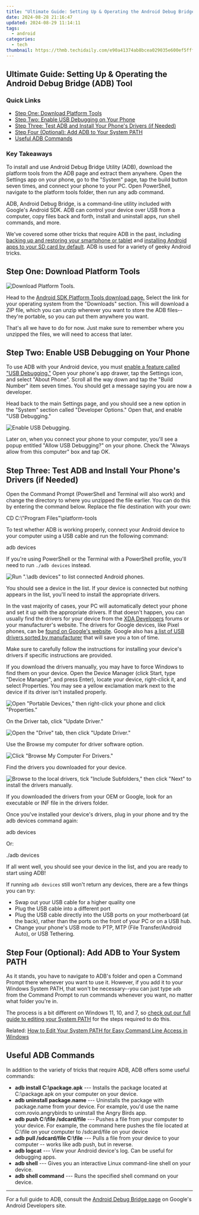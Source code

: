 ```yaml
---
title: "Ultimate Guide: Setting Up & Operating the Android Debug Bridge (ADB) Tool"
date: 2024-08-28 21:16:47
updated: 2024-08-29 11:14:11
tags:
  - android
categories:
  - tech
thumbnail: https://thmb.techidaily.com/e90a41374ab8bcea029035e600ef5fff009cee16ec9e8eead9f3969598aefde0.jpg
---
```


## Ultimate Guide: Setting Up & Operating the Android Debug Bridge (ADB) Tool

### Quick Links

* [Step One: Download Platform Tools](https://snapchat-videos.techidaily.com/updated-mastering-access-to-exclusive-snapshots-for-2024/)
* [Step Two: Enable USB Debugging on Your Phone](https://facebook-video-footage.techidaily.com/new-2024-approved-chuckle-filled-chapters-best-comedy-video-plans-in-a-nutshell/)
* [Step Three: Test ADB and Install Your Phone's Drivers (if Needed)](https://www.howtogeek.com/125769/how-to-install-and-use-abd-the-android-debug-bridge-utility/#step-three-test-adb-and-install-your-phone-s-drivers-if-needed)
* [Step Four (Optional): Add ADB to Your System PATH](https://www.howtogeek.com/125769/how-to-install-and-use-abd-the-android-debug-bridge-utility/#step-four-optional-add-adb-to-your-system-path)
* [Useful ADB Commands](https://article-posts.techidaily.com/new-leading-list-elite-call-alert-engineers/)

### Key Takeaways

 To install and use Android Debug Bridge Utility (ADB), download the platform tools from the ADB page and extract them anywhere. Open the Settings app on your phone, go to the "System" page, tap the build button seven times, and connect your phone to your PC. Open PowerShell, navigate to the platform tools folder, then run any adb command.

 ADB, Android Debug Bridge, is a command-line utility included with Google's Android SDK. ADB can control your device over USB from a computer, copy files back and forth, install and uninstall apps, run shell commands, and more.

 We've covered some other tricks that require ADB in the past, including [backing up and restoring your smartphone or tablet](https://buynow-reviews.techidaily.com/logitech-c615-camera-assessment-balancing-cost-effectiveness-with-high-functionality/) and [installing Android apps to your SD card by default](https://facebook-record-videos.techidaily.com/new-2024-approved-epic-battle-royale-thumbnails-done-fast/). ADB is used for a variety of geeky Android tricks.

##  Step One: Download Platform Tools

![Download Platform Tools.](https://static1.howtogeekimages.com/wordpress/wp-content/uploads/2016/10/2021-10-28_13-03-40.png) 

 Head to the [Android SDK Platform Tools download page.](https://developer.android.com/studio/releases/platform-tools) Select the link for your operating system from the "Downloads" section. This will download a ZIP file, which you can unzip wherever you want to store the ADB files--they're portable, so you can put them anywhere you want.

 That's all we have to do for now. Just make sure to remember where you unzipped the files, we will need to access that later.

##  Step Two: Enable USB Debugging on Your Phone

 To use ADB with your Android device, you must [enable a feature called "USB Debugging."](https://desktop-recording.techidaily.com/premium-video-capture-without-extras-for-2024/) Open your phone's app drawer, tap the Settings icon, and select "About Phone". Scroll all the way down and tap the "Build Number" item seven times. You should get a message saying you are now a developer.

 Head back to the main Settings page, and you should see a new option in the "System" section called "Developer Options." Open that, and enable "USB Debugging."

![Enable USB Debugging.](https://static1.howtogeekimages.com/wordpress/wp-content/uploads/2016/10/Screenshot_20211028-130124.png) 

 Later on, when you connect your phone to your computer, you'll see a popup entitled "Allow USB Debugging?" on your phone. Check the "Always allow from this computer" box and tap OK.

##  Step Three: Test ADB and Install Your Phone's Drivers (if Needed)

 Open the Command Prompt (PowerShell and Terminal will also work) and change the directory to where you unzipped the file earlier. You can do this by entering the command below. Replace the file destination with your own:

 CD C:\\"Program Files"\\platform-tools

 To test whether ADB is working properly, connect your Android device to your computer using a USB cable and run the following command:

adb devices

 If you're using PowerShell or the Terminal with a PowerShell profile, you'll need to run `./adb devices` instead.

![Run &quot;.\adb devices&quot; to list connected Android phones.](https://static1.howtogeekimages.com/wordpress/wp-content/uploads/2016/10/ADB-debug.png) 

 You should see a device in the list. If your device is connected but nothing appears in the list, you'll need to install the appropriate drivers.

 In the vast majority of cases, your PC will automatically detect your phone and set it up with the appropriate drivers. If that doesn't happen, you can usually find the drivers for your device from the [XDA Developers](http://forum.xda-developers.com/) forums or your manufacturer's website. The drivers for Google devices, like Pixel phones, can be [found on Google's website](https://developer.android.com/studio/run/win-usb). Google also has [a list of USB drivers sorted by manufacturer](https://developer.android.com/studio/run/oem-usb) that will save you a ton of time.

 Make sure to carefully follow the instructions for installing your device's drivers if specific instructions are provided. 

 If you download the drivers manually, you may have to force Windows to find them on your device. Open the Device Manager (click Start, type "Device Manager", and press Enter), locate your device, right-click it, and select Properties. You may see a yellow exclamation mark next to the device if its driver isn't installed properly.

![Open &quot;Portable Devices,&quot; then right-click your phone and click &quot;Properties.&quot;](https://static1.howtogeekimages.com/wordpress/wp-content/uploads/2016/10/properties.png) 

 On the Driver tab, click "Update Driver."

![Open the &quot;Drive&quot; tab, then click &quot;Update Driver.&quot;](https://static1.howtogeekimages.com/wordpress/wp-content/uploads/2016/10/tab-then-update.png) 

 Use the Browse my computer for driver software option.

![Click &quot;Browse My Computer For Drivers.&quot;](https://static1.howtogeekimages.com/wordpress/wp-content/uploads/2016/10/manually-browse.png) 

 Find the drivers you downloaded for your device.

![Browse to the local drivers, tick &quot;Include Subfolders,&quot; then click &quot;Next&quot; to install the drivers manually.](https://static1.howtogeekimages.com/wordpress/wp-content/uploads/2016/10/1-2-3.png) 

 If you downloaded the drivers from your OEM or Google, look for an executable or INF file in the drivers folder. 

 Once you've installed your device's drivers, plug in your phone and try the adb devices command again:

adb devices

 Or:

./adb devices

 If all went well, you should see your device in the list, and you are ready to start using ADB!

 If running `adb devices` still won't return any devices, there are a few things you can try:

* Swap out your USB cable for a higher quality one
* Plug the USB cable into a different port
* Plug the USB cable directly into the USB ports on your motherboard (at the back), rather than the ports on the front of your PC or on a USB hub.
* Change your phone's USB mode to PTP, MTP (File Transfer/Android Auto), or USB Tethering.

##  Step Four (Optional): Add ADB to Your System PATH

 As it stands, you have to navigate to ADB's folder and open a Command Prompt there whenever you want to use it. However, if you add it to your Windows System PATH, that won't be necessary--you can just type `adb` from the Command Prompt to run commands whenever you want, no matter what folder you're in.

 The process is a bit different on Windows 11, 10, and 7, so [check out our full guide to editing your System PATH](https://android-frp.techidaily.com/in-2024-the-complete-guide-to-meizu-frp-bypass-everything-you-need-to-know-by-drfone-android/) for the steps required to do this.

Related: [How to Edit Your System PATH for Easy Command Line Access in Windows](https://android-frp.techidaily.com/in-2024-the-complete-guide-to-meizu-frp-bypass-everything-you-need-to-know-by-drfone-android/) 

##  Useful ADB Commands

 In addition to the variety of tricks that require ADB, ADB offers some useful commands:

* **adb install C:\\package.apk** \--- Installs the package located at C:\\package.apk on your computer on your device.
* **adb uninstall package.name** \--- Uninstalls the package with package.name from your device. For example, you'd use the name com.rovio.angrybirds to uninstall the Angry Birds app.
* **adb push C:\\file /sdcard/file** \--- Pushes a file from your computer to your device. For example, the command here pushes the file located at C:\\file on your computer to /sdcard/file on your device
* **adb pull /sdcard/file C:\\file** \--- Pulls a file from your device to your computer -- works like adb push, but in reverse.
* **adb logcat** \--- View your Android device's log. Can be useful for debugging apps.
* **adb shell** \--- Gives you an interactive Linux command-line shell on your device.
* **adb shell command** \--- Runs the specified shell command on your device.

---

 For a full guide to ADB, consult the [Android Debug Bridge page](http://developer.android.com/tools/help/adb.html) on Google's Android Developers site.

<ins class="adsbygoogle"
     style="display:block"
     data-ad-format="autorelaxed"
     data-ad-client="ca-pub-7571918770474297"
     data-ad-slot="1223367746"></ins>



<ins class="adsbygoogle"
     style="display:block"
     data-ad-client="ca-pub-7571918770474297"
     data-ad-slot="8358498916"
     data-ad-format="auto"
     data-full-width-responsive="true"></ins>
